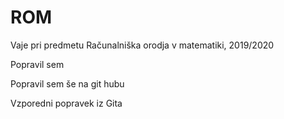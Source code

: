 # ROM
Vaje pri predmetu Računalniška orodja v matematiki, 2019/2020

Popravil sem 

Popravil sem še na git hubu

Vzporedni popravek iz Gita
